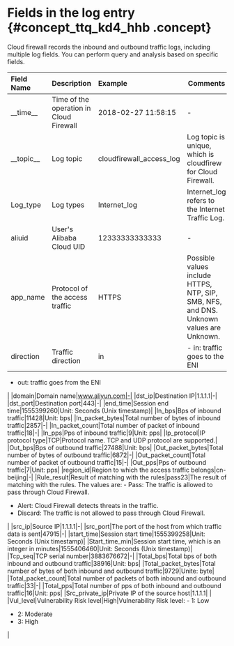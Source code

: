 # Fields in the log entry {#concept_ttq_kd4_hhb .concept}

Cloud firewall records the inbound and outbound traffic logs, including multiple log fields. You can perform query and analysis based on specific fields.

|Field Name|Description|Example|Comments|
|:---------|:----------|:------|--------|
|\_\_time\_\_|Time of the operation in Cloud Firewall|2018-02-27 11:58:15|-|
|\_\_topic\_\_|Log topic|cloudfirewall\_access\_log|Log topic is unique, which is cloudfirew for Cloud Firewall.|
|Log\_type|Log types|Internet\_log|Internet\_log refers to the Internet Traffic Log.|
|aliuid|User's Alibaba Cloud UID|12333333333333|-|
|app\_name|Protocol of the access traffic|HTTPS|Possible values include HTTPS, NTP, SIP, SMB, NFS, and DNS. Unknown values are Unknown.|
|direction|Traffic direction|in| -   in: traffic goes to the ENI
-   out: traffic goes from the ENI

 |
|domain|Domain name|www.aliyun.com|-|
|dst\_ip|Destination IP|1.1.1.1|-|
|dst\_port|Destination port|443|-|
|end\_time|Session end time|1555399260|Unit: Seconds \(Unix timestamp\)|
|In\_bps|Bps of inbound traffic|11428|Unit: bps|
|In\_packet\_bytes|Total number of bytes of inbound traffic|2857|-|
|In\_packet\_count|Total number of packet of inbound traffic|18|-|
|In\_pps|Pps of inbound traffic|9|Unit: pps|
|Ip\_protocol|IP protocol type|TCP|Protocol name. TCP and UDP protocol are supported.|
|Out\_bps|Bps of outbound traffic|27488|Unit: bps|
|Out\_packet\_bytes|Total number of bytes of outbound traffic|6872|-|
|Out\_packet\_count|Total number of packet of outbound traffic|15|-|
|Out\_pps|Pps of outbound traffic|7|Unit: pps|
|region\_id|Region to which the access traffic belongs|cn-beijing|-|
|Rule\_result|Result of matching with the rules|pass23|The result of matching with the rules. The values are: -   Pass: The traffic is allowed to pass through Cloud Firewall.
-   Alert: Cloud Firewall detects threats in the traffic.
-   Discard: The traffic is not allowed to pass through Cloud Firewall.

 |
|src\_ip|Source IP|1.1.1.1|-|
|src\_port|The port of the host from which traffic data is sent|47915|-|
|start\_time|Session start time|1555399258|Unit: Seconds \(Unix timestamp\)|
|Start\_time\_min|Session start time, which is an integer in minutes|1555406460|Unit: Seconds \(Unix timestamp\)|
|Tcp\_seq|TCP serial number|3883676672|-|
|Total\_bps|Total bps of both inbound and outbound traffic|38916|Unit: bps|
|Total\_packet\_bytes|Total number of bytes of both inbound and outbound traffic|9729|Unite: byte|
|Total\_packet\_count|Total number of packets of both inbound and outbound traffic|33|-|
|Total\_pps|Total number of pps of both inbound and outbound traffic|16|Unit: pps|
|Src\_private\_ip|Private IP of the source host|1.1.1.1| |
|Vul\_level|Vulnerability Risk level|High|Vulnerability Risk level: -   1: Low
-   2: Moderate
-   3: High

 |

